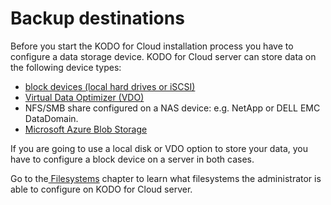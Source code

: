 # Backup destinations

Before you start the KODO for Cloud installation process you have to configure a data storage device. KODO for Cloud server can store data on the following device types:

* [block devices \(local hard drives or iSCSI\)](https://storware.gitbook.io/kodo-for-cloud-office365/kodo-for-cloud-documentation/deployment/untitled/filesystems/disk-filesystem)
* [Virtual Data Optimizer \(VDO\)](https://storware.gitbook.io/kodo-for-cloud-office365/kodo-for-cloud-documentation/deployment/untitled/filesystems/virtual-data-optimizer-vdo-optional) 
* NFS/SMB share configured on a NAS device: e.g. NetApp or DELL EMC DataDomain.
* [Microsoft Azure Blob Storage](https://storware.gitbook.io/kodo-for-cloud-office365/kodo-for-cloud-documentation/deployment/untitled/microsoft-azure-blob-storage)

If you are going to use a local disk or VDO option to store your data, you have to configure a block device on a server in both cases.

Go to the[ Filesystems]() chapter to learn what filesystems the administrator is able to configure on KODO for Cloud server.

